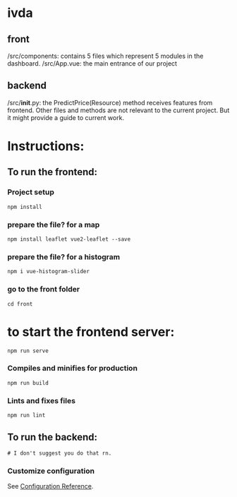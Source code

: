 # ivda
## front
/src/components: contains 5 files which represent 5 modules in the dashboard.
/src/App.vue: the main entrance of our project

## backend
/src/__init__.py: the PredictPrice(Resource) method receives features from frontend.
Other files and methods are not relevant to the current project. But it might provide a guide to current work.

# Instructions:
## To run the frontend:

### Project setup
```
npm install
```

### prepare the file? for a map
```
npm install leaflet vue2-leaflet --save
```

### prepare the file? for a histogram
```
npm i vue-histogram-slider
```

### go to the front folder
```
cd front
```
# to start the frontend server:
```
npm run serve
```

### Compiles and minifies for production
```
npm run build
```

### Lints and fixes files
```
npm run lint
```

## To run the backend:
```
# I don't suggest you do that rn.
```

### Customize configuration
See [Configuration Reference](https://cli.vuejs.org/config/).
